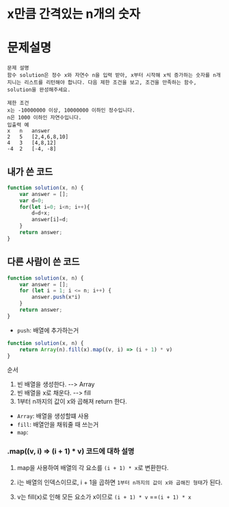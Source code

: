 # x만큼 간격있는 n개의 숫자

# 문제설명


    문제 설명
    함수 solution은 정수 x와 자연수 n을 입력 받아, x부터 시작해 x씩 증가하는 숫자를 n개 지니는 리스트를 리턴해야 합니다. 다음 제한 조건을 보고, 조건을 만족하는 함수, solution을 완성해주세요.

    제한 조건
    x는 -10000000 이상, 10000000 이하인 정수입니다.
    n은 1000 이하인 자연수입니다.
    입출력 예
    x	n	answer
    2	5	[2,4,6,8,10]
    4	3	[4,8,12]
    -4	2	[-4, -8]


## 내가 쓴 코드
```javascript
function solution(x, n) {
    var answer = [];
    var d=0;
    for(let i=0; i<n; i++){
        d=d+x;
        answer[i]=d;
    }
    return answer;
}

```

## 다른 사람이 쓴 코드


```javascript
function solution(x, n) {
    var answer = [];
    for (let i = 1; i <= n; i++) {
        answer.push(x*i)
    }
    return answer;
}
```
+ `push`: 배열에 추가하는거



```javascript
function solution(x, n) {
    return Array(n).fill(x).map((v, i) => (i + 1) * v)
}
```
순서

1. 빈 배열을 생성한다. --> Array
2. 빈 배열을 x로 채운다. --> fill
3. 1부터 n까지의 값이 x와 곱해져 return 한다.


+ `Array`: 배열을 생성할떄 사용
+ `fill`: 배열안을 채워줄 때 쓰는거
+ `map`: 


### .map((v, i) => (i + 1) * v) 코드에 대하 설명

1. map을 사용하여 배열의 각 요소를 `(i + 1) * x`로 변환한다.

2. i는 배열의 인덱스이므로, i + 1을 곱하면 `1부터 n까지의 값이 x와 곱해진 형태`가 된다.

3. v는 fill(x)로 인해 모든 요소가 x이므로 `(i + 1) * v` ==`(i + 1) * x`